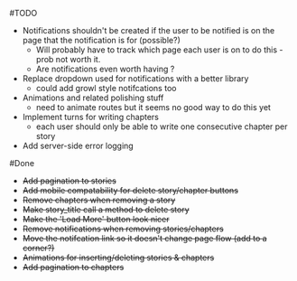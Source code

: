 #TODO

- Notifications shouldn't be created if the user to be notified is on the page that the notification is for (possible?)
    - Will probably have to track which page each user is on to do this - prob not worth it.
    - Are notifications even worth having ?
- Replace dropdown used for notifications with a better library
    - could add growl style notifcations too
- Animations and related polishing stuff
    - need to animate routes but it seems no good way to do this yet 
- Implement turns for writing chapters
    - each user should only be able to write one consecutive chapter per story
- Add server-side error logging

#Done
- ~~Add pagination to stories~~
- ~~Add mobile compatability for delete story/chapter buttons~~
- ~~Remove chapters when removing a story~~
- ~~Make story_title call a method to delete story~~
- ~~Make the 'Load More' button look nicer~~
- ~~Remove notifications when removing stories/chapters~~
- ~~Move the notifcation link so it doesn't change page flow (add to a corner?)~~
- ~~Animations for inserting/deleting stories & chapters~~
- ~~Add pagination to chapters~~
